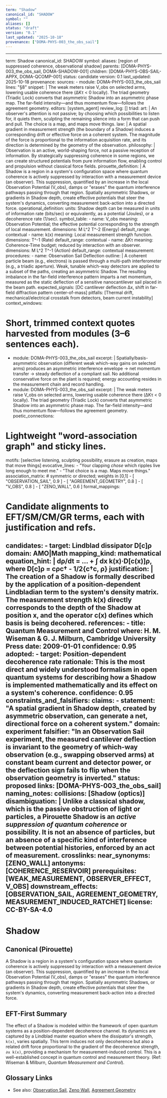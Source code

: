 ```yaml
---
term: "Shadow"
canonical_id: "SHADOW"
symbol: ""
aliases: []
status: "draft"
version: "0.1"
last_updated: "2025-10-18"
provenance: ["DOMA-PHYS-003_the_obs_sail"]
---
```


---
term: Shadow
canonical_id: SHADOW
symbol: 
aliases: [region of suppressed coherence, observational shadow]
parents: [DOMA-PHYS-003_the_obs_sail, DOMA-SHADOW-001]
children: [DOMA-PHYS-OBS-SAIL-APPX, DOMA-QCOMP-001]
status: candidate
version: 0.1
last_updated: 2025-10-18
provenance:
  sources:
    - module: DOMA-PHYS-003_the_obs_sail
      lines: "§8"
      snippet: |
        The weak meters raise V_obs on selected arms, lowering usable coherence there (ΔKτ < 0 locally).
        The triad geometry (Triadic Lock) converts that asymmetric Shadow into an asymmetric phase map.
        The far-field intensity—and thus momentum flow—follows the agreement geometry.
  editors: [system_agent]
  review_log: []
triad:
  art: |
    An observer's attention is not passive; by choosing which possibilities to listen for, it quiets them, sculpting the remaining silence into a form that can push and pull. The choice is a map, and maps move things.
  law: |
    A spatial gradient in measurement strength (the boundary of a Shadow) induces a corresponding drift or effective force on a coherent system. The magnitude of the force is proportional to the information acquisition rate, and its direction is determined by the geometry of the observation.
  philosophy: |
    Observation is an active, world-shaping force, not a passive reception of information. By strategically suppressing coherence in some regions, we can create structured potentials from pure information flow, enabling control and propulsion without classical force fields.
pirouette_definition: |
  A Shadow is a region in a system's configuration space where quantum coherence is actively suppressed by interaction with a measurement device (an observer). This suppression, quantified by an increase in the local Observation Potential (V_obs), damps or "erases" the quantum interference pathways passing through that region. Spatially asymmetric Shadows, or gradients in Shadow depth, create effective potentials that steer the system's dynamics, converting measurement back-action into a directed force.
operational_definition:
  units: Shadow depth can be measured in units of information rate (bits/sec) or equivalently, as a potential (Joules), or a decoherence rate (1/sec).
  symbol_table:
    - name: V_obs
      meaning: Observation Potential; the effective potential corresponding to the strength of local measurement.
      dimensions: M L^2 T^-2 (Energy)
      default_range: contextual
    - name: k(x)
      meaning: Local measurement strength function.
      dimensions: T^-1 (Rate)
      default_range: contextual
    - name: ΔKτ
      meaning: Coherence-Time budget; reduced by interaction with an observer.
      dimensions: M L^2 T^-1 (Action)
      default_range: contextual
  measurement:
    procedures:
      - name: Observation Sail Deflection
        outline: |
          A coherent particle beam (e.g., electrons) is passed through a multi-path interferometer (e.g., a triadic aperture). Weak, tunable which-way detectors are applied to a subset of the paths, creating an asymmetric Shadow. The resulting imbalance in the far-field interference pattern imparts a net momentum, measured as the static deflection of a sensitive nanocantilever sail placed in the beam path.
        expected_signals: [DC cantilever deflection Δx, shift in far-field diffraction pattern center-of-mass]
        pitfalls: [Thermal drift, mechanical/electrical crosstalk from detectors, beam current instability]
context_windows:
  # Short, trimmed context quotes harvested from modules (3–6 sentences each).
  - module: DOMA-PHYS-003_the_obs_sail
    excerpt: |
      Spatially/basis-asymmetric observation (different weak which-way gains on selected arms) produces an asymmetric interference envelope → net momentum transfer → steady deflection of a compliant sail. No additional conservative force on the plant is required; energy accounting resides in the measurement chain and record handling.
  - module: DOMA-PHYS-003_the_obs_sail
    excerpt: |
      The weak meters raise V_obs on selected arms, lowering usable coherence there (ΔKτ < 0 locally). The triad geometry (Triadic Lock) converts that asymmetric Shadow into an asymmetric phase map. The far-field intensity—and thus momentum flow—follows the agreement geometry.
poetic_connections:
  # Lightweight "word-association graph" and sticky lines.
  motifs: [selective listening, sculpting possibility, erasure as creation, maps that move things]
  evocative_lines:
    - "Your clapping *chose* which ripples live long enough to meet me."
    - "That choice is a map. Maps move things."
  association_matrix:
    # symmetric or directed; weights in [0,1]
    - [ "OBSERVATION_SAIL", 0.9 ]
    - [ "AGREEMENT_GEOMETRY", 0.8 ]
    - [ "V_OBS", 0.8 ]
    - [ "ZENO_WALL", 0.6 ]
formal_mappings:
  # Candidate alignments to EFT/SM/CM/GR terms, each with justification and refs.
  candidates:
    - target: Lindblad dissipator D[c]ρ
      domain: AMO|Math
      mapping_kind: mathematical
      equation_hint: |
        dρ/dt = ... + ∫ dx k(x)·D[c(x)]ρ, where D[c]ρ = cρc† - 1/2{c†c, ρ}
      justification: |
        The creation of a Shadow is formally described by the application of a position-dependent Lindbladian term to the system's density matrix. The measurement strength k(x) directly corresponds to the depth of the Shadow at position x, and the operator c(x) defines which basis is being decohered.
      references:
        - title: Quantum Measurement and Control
          where: H. M. Wiseman & G. J. Milburn, Cambridge University Press
          date: 2009-01-01
      confidence: 0.95
  adopted:
    - target: Position-dependent decoherence rate
      rationale: This is the most direct and widely understood formalism in open quantum systems for describing how a Shadow is implemented mathematically and its effect on a system's coherence.
      confidence: 0.95
constraints_and_falsifiers:
  claims:
    - statement: "A spatial gradient in Shadow depth, created by asymmetric observation, can generate a net, directional force on a coherent system."
      domain: experiment
      falsifier: "In an Observation Sail experiment, the measured cantilever deflection is invariant to the geometry of which-way observation (e.g., swapping observed arms) at constant beam current and detector power, or the deflection sign fails to flip when the observation geometry is inverted."
      status: proposed
      links: [DOMA-PHYS-003_the_obs_sail]
naming_notes:
  collisions: [Shadow (optics)]
  disambiguation: |
    Unlike a classical shadow, which is the passive obstruction of light or particles, a Pirouette Shadow is an *active suppression of quantum coherence* or possibility. It is not an absence of particles, but an absence of a specific kind of interference between potential histories, enforced by an act of measurement.
crosslinks:
  near_synonyms: [ZENO_WALL]
  antonyms: [COHERENCE_RESERVOIR]
  prerequisites: [WEAK_MEASUREMENT, OBSERVER_EFFECT, V_OBS]
  downstream_effects: [OBSERVATION_SAIL, AGREEMENT_GEOMETRY, MEASUREMENT_INDUCED_RATCHET]
license: CC-BY-SA-4.0
---

# Shadow

## Canonical (Pirouette)
A Shadow is a region in a system's configuration space where quantum coherence is actively suppressed by interaction with a measurement device (an observer). This suppression, quantified by an increase in the local Observation Potential (V_obs), damps or "erases" the quantum interference pathways passing through that region. Spatially asymmetric Shadows, or gradients in Shadow depth, create effective potentials that steer the system's dynamics, converting measurement back-action into a directed force.

## EFT-First Summary
The effect of a Shadow is modeled within the framework of open quantum systems as a position-dependent decoherence channel. Its dynamics are captured by a Lindblad master equation where the dissipator's strength, `k(x)`, varies spatially. This term induces not only decoherence but also a related drift force proportional to the gradient of the decoherence strength, `∂x k(x)`, providing a mechanism for measurement-induced control. This is a well-established concept in quantum control and measurement theory. (Ref: Wiseman & Milburn, *Quantum Measurement and Control*).

## Glossary Links
- See also: [Observation Sail](OBSERVATION_SAIL), [Zeno Wall](ZENO_WALL), [Agreement Geometry](AGREEMENT_GEOMETRY)